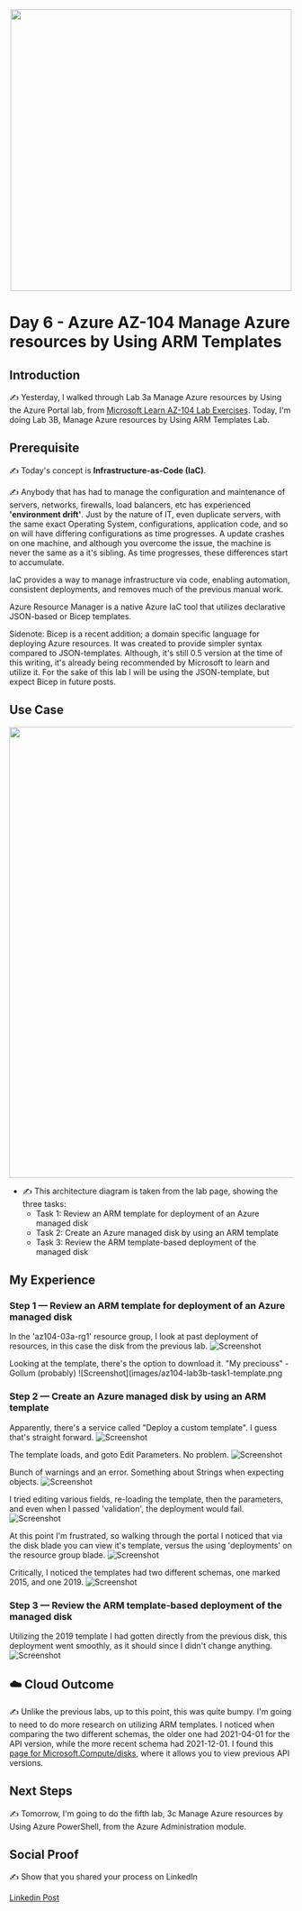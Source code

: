 <div id="cover photo" align="center">
  <img src="https://media.giphy.com/media/y9gcCOXpNX8UfZrp0X/giphy.gif" width="500"/>
</div>

# Day 6 - Azure AZ-104 Manage Azure resources by Using ARM Templates

## Introduction

✍️ Yesterday, I walked through Lab 3a Manage Azure resources by Using the Azure Portal lab, from [Microsoft Learn AZ-104 Lab Exercises](https://microsoftlearning.github.io/AZ-104-MicrosoftAzureAdministrator/). Today, I'm doing Lab 3B, Manage Azure resources by Using ARM Templates Lab.

## Prerequisite

✍️ Today's concept is **Infrastructure-as-Code (IaC)**.

✍️ Anybody that has had to manage the configuration and maintenance of servers, networks, firewalls, load balancers, etc has experienced **'environment drift'**. Just by the nature of IT, even duplicate servers, with the same exact Operating System, configurations, application code, and so on will have differing configurations as time progresses. A update crashes on one machine, and although you overcome the issue, the machine is never the same as a it's sibling. As time progresses, these differences start to accumulate.

IaC provides a way to manage infrastructure via code, enabling automation, consistent deployments, and removes much of the previous manual work.

Azure Resource Manager is a native Azure IaC tool that utilizes declarative JSON-based or Bicep templates.

Sidenote: Bicep is a recent addition; a domain specific language for deploying Azure resources. It was created to provide simpler syntax compared to JSON-templates. Although, it's still 0.5 version at the time of this writing, it's already being recommended by Microsoft to learn and utilize it. For the sake of this lab I will be using the JSON-template, but expect Bicep in future posts.

## Use Case

<div id="use case" align="center">
  <img src="https://microsoftlearning.github.io/AZ-104-MicrosoftAzureAdministrator/Instructions/media/lab03b.png" width="800"/>
</div>

- ✍️ This architecture diagram is taken from the lab page, showing the three tasks:
  - Task 1: Review an ARM template for deployment of an Azure managed disk
  - Task 2: Create an Azure managed disk by using an ARM template
  - Task 3: Review the ARM template-based deployment of the managed disk

## My Experience

### Step 1 — Review an ARM template for deployment of an Azure managed disk

In the 'az104-03a-rg1' resource group, I look at past deployment of resources, in this case the disk from the previous lab.
![Screenshot](images/az104-lab3b-task1-deployments.png)

Looking at the template, there's the option to download it. "My preciouss" - Gollum (probably)
![Screenshot](images/az104-lab3b-task1-template.png

### Step 2 — Create an Azure managed disk by using an ARM template

Apparently, there's a service called "Deploy a custom template". I guess that's straight forward.
![Screenshot](images/az104-lab3b-task2-deploy-custom.png)

The template loads, and goto Edit Parameters. No problem.
![Screenshot](images/az104-lab3b-task2-edit-parameters.png)

Bunch of warnings and an error. Something about Strings when expecting objects.
![Screenshot](images/az104-lab3b-task2-parse-error.png)

I tried editing various fields, re-loading the template, then the parameters, and even when I passed 'validation', the deployment would fail.
![Screenshot](images/az104-lab3b-task2-deployment-failed.png)

At this point I'm frustrated, so walking through the portal I noticed that via the disk blade you can view it's template, versus the using 'deployments' on the resource group blade.
![Screenshot](images/az104-lab3b-task2-disk-export.png)

Critically, I noticed the templates had two different schemas, one marked 2015, and one 2019.
![Screenshot](images/az104-lab3b-task2-different-schemas.png)

### Step 3 — Review the ARM template-based deployment of the managed disk

Utilizing the 2019 template I had gotten directly from the previous disk, this deployment went smoothly, as it should since I didn't change anything.
![Screenshot](images/az104-lab3b-task2-deployment-success.png)

## ☁️ Cloud Outcome

✍️ Unlike the previous labs, up to this point, this was quite bumpy. I'm going to need to do more research on utilizing ARM templates. I noticed when comparing the two different schemas, the older one had 2021-04-01 for the API version, while the more recent schema had 2021-12-01. I found this [page for Microsoft.Compute/disks](https://docs.microsoft.com/en-us/azure/templates/microsoft.compute/disks?tabs=bicep), where it allows you to view previous API versions.

## Next Steps

✍️ Tomorrow, I'm going to do the fifth lab, 3c Manage Azure resources by Using Azure PowerShell, from the Azure Administration module.

## Social Proof

✍️ Show that you shared your process on LinkedIn

[Linkedin Post]()
